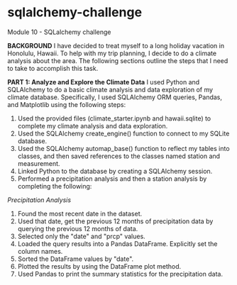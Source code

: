 # sqlalchemy-challenge
Module 10 - SQLalchemy challenge

**BACKGROUND**
I have decided to treat myself to a long holiday vacation in Honolulu, Hawaii. To help with my trip planning, I decide to do a climate analysis about the area. The following sections outline the steps that I need to take to accomplish this task.

**PART 1: Analyze and Explore the Climate Data**
I used Python and SQLAlchemy to do a basic climate analysis and data exploration of my climate database. Specifically, I used SQLAlchemy ORM queries, Pandas, and Matplotlib using the following steps:

1. Used the provided files (climate_starter.ipynb and hawaii.sqlite) to complete my climate analysis and data exploration.
2. Used the SQLAlchemy create_engine() function to connect to my SQLite database.
3. Used the SQLAlchemy automap_base() function to reflect my tables into classes, and then saved references to the classes named station and measurement.
4. Linked Python to the database by creating a SQLAlchemy session.
5. Performed a precipitation analysis and then a station analysis by completing the following:

_Precipitation Analysis_
1. Found the most recent date in the dataset.
2. Used that date, get the previous 12 months of precipitation data by querying the previous 12 months of data.
3. Selected only the "date" and "prcp" values.
4. Loaded the query results into a Pandas DataFrame. Explicitly set the column names.
5. Sorted the DataFrame values by "date".
6. Plotted the results by using the DataFrame plot method.
7. Used Pandas to print the summary statistics for the precipitation data.

